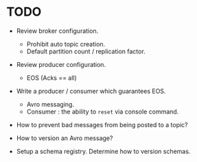 # TODO

* Review broker configuration.
    * Prohibit auto topic creation.
    * Default partition count / replication factor.

* Review producer configuration.
    * EOS (Acks == all)




* Write a producer / consumer which guarantees EOS.
    * Avro messaging.
    * Consumer : the ability to `reset` via console command.

* How to prevent bad messages from being posted to a topic?
* How to version an Avro message?
* Setup a schema registry. Determine how to version schemas.
